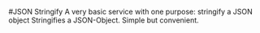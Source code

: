#JSON Stringify
A very basic service with one purpose: stringify a JSON object
Stringifies a JSON-Object. Simple but convenient.

